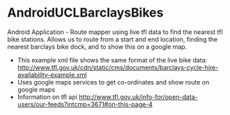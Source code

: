 AndroidUCLBarclaysBikes
=======================

Android Application - Route mapper using live tfl data to find the nearest tfl bike stations. 
Allows us to route from a start and end location, finding the nearest barclays bike dock, and to show this on a google map. 

- This example xml file shows the same format of the live bike data: http://www.tfl.gov.uk/cdn/static/cms/documents/barclays-cycle-hire-availability-example.xml
- Uses google maps services to get co-ordinates and show route on google maps
- Information on tfl api http://www.tfl.gov.uk/info-for/open-data-users/our-feeds?intcmp=3671#on-this-page-4

